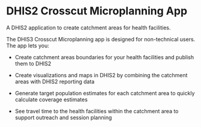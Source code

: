 # DHIS2 Crosscut Microplanning App

A DHIS2 application to create catchment areas for health facilities.

The DHIS3 Crosscut Microplanning app is designed for non-technical users. The app lets you:

- Create catchment areas boundaries for your health facilities and publish them to DHIS2

- Create visualizations and maps in DHIS2 by combining the catchment areas with DHIS2 reporting data

- Generate target population estimates for each catchment area to quickly calculate coverage estimates

- See travel time to the health facilities within the catchment area to support outreach and session planning